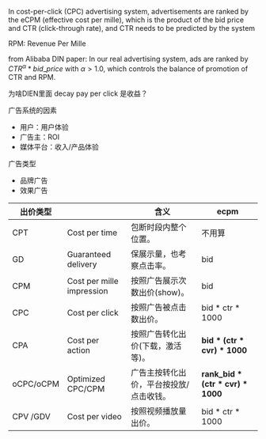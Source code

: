 In cost-per-click (CPC) advertising system, advertisements are ranked by the eCPM (effective cost per mille), which is the product of the bid price and CTR (click-through rate), and CTR needs to be predicted by the system



RPM: Revenue Per Mille

from Alibaba DIN paper: In our real advertising system, ads are ranked by $CTR^\alpha * bid\_price$ with $\alpha \gt 1.0$, which controls the balance of promotion of CTR and RPM.

为啥DIEN里面 decay pay per click 是收益？



广告系统的因素

* 用户：用户体验
* 广告主：ROI
* 媒体平台：收入/产品体验

广告类型

* 品牌广告
* 效果广告

| 出价类型  |                           | 含义                                    | ecpm                                 |
| --------- | ------------------------- | --------------------------------------- | ------------------------------------ |
| CPT       | Cost per time             | 包断时段内整个位置。                    | 不用算                               |
| GD        | Guaranteed delivery       | 保展示量，也考察点击率。                | bid                                  |
| CPM       | Cost per mille impression | 按照广告展示次数出价(show)。            | bid                                  |
| CPC       | Cost per click            | 按照广告被点击数出价。                  | bid * ctr * 1000                     |
| CPA       | Cost per action           | 按照广告转化出价(下载，激活等)。        | **bid \* (ctr \* cvr) \* 1000**      |
| oCPC/oCPM | Optimized CPC/CPM         | 广告主按转化出价，平台按投放/点击收钱。 | **rank_bid \* (ctr \* cvr) \* 1000** |
| CPV /GDV  | Cost per video            | 按照视频播放量出价。                    | bid * ctr * 1000                     |

